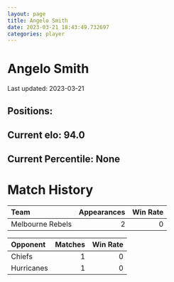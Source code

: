 ```yaml
---  
layout: page  
title: Angelo Smith  
date: 2023-03-21 18:43:49.732697  
categories: player  
---
```

# Angelo Smith


Last updated: 2023-03-21
## Positions: 

## Current elo: 94.0

## Current Percentile: None

# Match History


| Team             |   Appearances |   Win Rate |
|:-----------------|--------------:|-----------:|
| Melbourne Rebels |             2 |          0 |

| Opponent   |   Matches |   Win Rate |
|:-----------|----------:|-----------:|
| Chiefs     |         1 |          0 |
| Hurricanes |         1 |          0 |